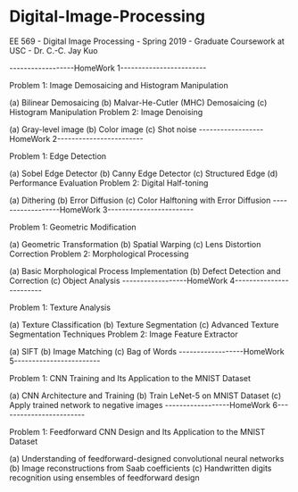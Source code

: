 # Digital-Image-Processing
EE 569 - Digital Image Processing - Spring 2019 - Graduate Coursework at USC - Dr. C.-C. Jay Kuo

------------------HomeWork 1------------------------

Problem 1: Image Demosaicing and Histogram Manipulation

(a) Bilinear Demosaicing
(b) Malvar-He-Cutler (MHC) Demosaicing
(c) Histogram Manipulation
Problem 2: Image Denoising

(a) Gray-level image
(b) Color image
(c) Shot noise
------------------HomeWork 2------------------------

Problem 1: Edge Detection

(a) Sobel Edge Detector
(b) Canny Edge Detector
(c) Structured Edge
(d) Performance Evaluation
Problem 2: Digital Half-toning

(a) Dithering
(b) Error Diffusion
(c) Color Halftoning with Error Diffusion
------------------HomeWork 3------------------------

Problem 1: Geometric Modification

(a) Geometric Transformation
(b) Spatial Warping
(c) Lens Distortion Correction
Problem 2: Morphological Processing

(a) Basic Morphological Process Implementation
(b) Defect Detection and Correction
(c) Object Analysis
------------------HomeWork 4------------------------

Problem 1: Texture Analysis

(a) Texture Classification
(b) Texture Segmentation
(c) Advanced Texture Segmentation Techniques
Problem 2: Image Feature Extractor

(a) SIFT
(b) Image Matching
(c) Bag of Words
------------------HomeWork 5------------------------

Problem 1: CNN Training and Its Application to the MNIST Dataset

(a) CNN Architecture and Training
(b) Train LeNet-5 on MNIST Dataset
(c) Apply trained network to negative images
------------------HomeWork 6------------------------

Problem 1: Feedforward CNN Design and Its Application to the MNIST Dataset

(a) Understanding of feedforward-designed convolutional neural networks
(b) Image reconstructions from Saab coefficients
(c) Handwritten digits recognition using ensembles of feedforward design
